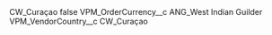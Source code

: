 <?xml version="1.0" encoding="UTF-8"?>
<CustomMetadata xmlns="http://soap.sforce.com/2006/04/metadata" xmlns:xsi="http://www.w3.org/2001/XMLSchema-instance" xmlns:xsd="http://www.w3.org/2001/XMLSchema">
    <label>CW_Curaçao</label>
    <protected>false</protected>
    <values>
        <field>VPM_OrderCurrency__c</field>
        <value xsi:type="xsd:string">ANG_West Indian Guilder</value>
    </values>
    <values>
        <field>VPM_VendorCountry__c</field>
        <value xsi:type="xsd:string">CW_Curaçao</value>
    </values>
</CustomMetadata>

